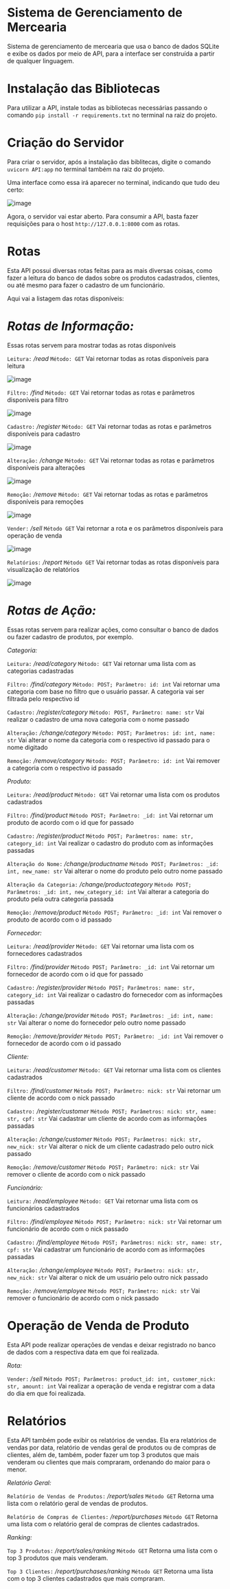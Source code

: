 # Sistema de Gerenciamento de Mercearia
Sistema de gerenciamento de mercearia que usa o banco de dados SQLite e exibe os dados por meio de API, para a interface ser construída a partir de qualquer linguagem.

# Instalação das Bibliotecas
Para utilizar a API, instale todas as bibliotecas necessárias passando o comando ```pip install -r requirements.txt``` no terminal na raiz do projeto.

# Criação do Servidor
Para criar o servidor, após a instalação das biblitecas, digite o comando ```uvicorn API:app``` no terminal também na raiz do projeto.

Uma interface como essa irá aparecer no terminal, indicando que tudo deu certo:

![image](https://user-images.githubusercontent.com/96087094/158069341-3303a0ad-12e7-46a9-8960-dcce9ada8ed1.png)

Agora, o servidor vai estar aberto. Para consumir a API, basta fazer requisições para o host ```http://127.0.0.1:8000``` com as rotas.

# Rotas
Esta API possui diversas rotas feitas para as mais diversas coisas, como fazer a leitura do banco de dados sobre os produtos cadastrados, clientes, ou até mesmo para fazer o cadastro de um funcionário.

Aqui vai a listagem das rotas disponíveis:

# *Rotas de Informação:*

Essas rotas servem para mostrar todas as rotas disponíveis

```Leitura:``` */read* ```Método: GET```   Vai retornar todas as rotas disponíveis para leitura

![image](https://user-images.githubusercontent.com/96087094/158070045-bbafa05b-c030-4353-9718-897460dc51b0.png)

```Filtro:``` */find* ```Método: GET```   Vai retornar todas as rotas e parâmetros disponíveis para filtro

![image](https://user-images.githubusercontent.com/96087094/158070085-30f22807-e213-4ee4-96c4-3f1228af4ba1.png)

```Cadastro:``` */register* ```Método: GET```   Vai retornar todas as rotas e parâmetros disponíveis para cadastro

![image](https://user-images.githubusercontent.com/96087094/158070155-6cc526aa-71ca-4fe8-b32e-a91c278f4aa8.png)

```Alteração:``` */change* ```Método: GET```   Vai retornar todas as rotas e parâmetros disponíveis para alterações

![image](https://user-images.githubusercontent.com/96087094/158070193-12505544-96f8-47da-af37-0a49e33ba002.png)

```Remoção:``` */remove* ```Método: GET```   Vai retornar todas as rotas e parâmetros disponíveis para remoções

![image](https://user-images.githubusercontent.com/96087094/158070236-abfcdd65-17ba-4db9-9a0b-00e5a1deac3c.png)

```Vender:``` */sell* ```Método GET``` Vai retornar a rota e os parâmetros disponíveis para operação de venda

![image](https://user-images.githubusercontent.com/96087094/159334020-389f2823-23d6-42e0-9808-3ecd53292200.png)

```Relatórios:``` */report* ```Método GET``` Vai retornar todas as rotas disponíveis para visualização de relatórios

![image](https://user-images.githubusercontent.com/96087094/159334157-7e726852-ce26-4524-8659-d5d706ca7d8a.png)

# *Rotas de Ação:*
Essas rotas servem para realizar ações, como consultar o banco de dados ou fazer cadastro de produtos, por exemplo.

*Categoria:*

```Leitura:``` */read/category* ```Método: GET```   Vai retornar uma lista com as categorias cadastradas

```Filtro:``` */find/category* ```Método: POST; Parâmetro: id: int```   Vai retornar uma categoria com base no filtro que o usuário passar. A categoria vai ser filtrada pelo respectivo id

```Cadastro:``` */register/category* ```Método: POST, Parâmetro: name: str``` Vai realizar o cadastro de uma nova categoria com o nome passado

```Alteração:``` */change/category* ```Método: POST; Parâmetros: id: int, name: str``` Vai alterar o nome da categoria com o respectivo id passado para o nome digitado

```Remoção:``` */remove/category* ```Método: POST; Parâmetro: id: int``` Vai remover a categoria com o respectivo id passado

*Produto:*

```Leitura:``` */read/product* ```Método: GET``` Vai retornar uma lista com os produtos cadastrados

```Filtro:``` */find/product* ```Método POST; Parâmetro: _id: int``` Vai retornar um produto de acordo com o id que for passado

```Cadastro:``` */register/product* ```Método POST; Parâmetros: name: str, category_id: int``` Vai realizar o cadastro do produto com as informações passadas

```Alteração do Nome:``` */change/productname* ```Método POST; Parâmetros: _id: int, new_name: str``` Vai alterar o nome do produto pelo outro nome passado

```Alteração da Categoria:``` */change/productcategory* ```Método POST; Parâmetros: _id: int, new_category_id: int``` Vai alterar a categoria do produto pela outra categoria passada

```Remoção:``` */remove/product* ```Método POST; Parâmetro: _id: int``` Vai remover o produto de acordo com o id passado

*Fornecedor:*

```Leitura:``` */read/provider* ```Método: GET``` Vai retornar uma lista com os fornecedores cadastrados

```Filtro:``` */find/provider* ```Método POST; Parâmetro: _id: int``` Vai retornar um fornecedor de acordo com o id que for passado

```Cadastro:``` */register/provider* ```Método POST; Parâmetros: name: str, category_id: int``` Vai realizar o cadastro do fornecedor com as informações passadas

```Alteração:``` */change/provider* ```Método POST; Parâmetros: _id: int, name: str``` Vai alterar o nome do fornecedor pelo outro nome passado

```Remoção:``` */remove/provider* ```Método POST; Parâmetro: _id: int``` Vai remover o fornecedor de acordo com o id passado

*Cliente:*

```Leitura:``` */read/customer* ```Método: GET``` Vai retornar uma lista com os clientes cadastrados

```Filtro:``` */find/customer* ```Método POST; Parâmetro: nick: str``` Vai retornar um cliente de acordo com o nick passado

```Cadastro:``` */register/customer* ```Método POST; Parâmetros: nick: str, name: str, cpf: str``` Vai cadastrar um cliente de acordo com as informações passadas

```Alteração:``` */change/customer* ```Método POST; Parâmetros: nick: str, new_nick: str``` Vai alterar o nick de um cliente cadastrado pelo outro nick passado

```Remoção:``` */remove/customer* ```Método POST; Parâmetro: nick: str``` Vai remover o cliente de acordo com o nick passado

*Funcionário:*

```Leitura:``` */read/employee* ```Método: GET``` Vai retornar uma lista com os funcionários cadastrados

```Filtro:``` */find/employee* ```Método POST; Parâmetro: nick: str``` Vai retornar um funcionário de acordo com o nick passado

```Cadastro:``` */find/employee* ```Método POST; Parâmetros: nick: str, name: str, cpf: str``` Vai cadastrar um funcionário de acordo com as informações passadas

```Alteração:``` */change/employee* ```Método POST; Parâmetro: nick: str, new_nick: str``` Vai alterar o nick de um usuário pelo outro nick passado

```Remoção:``` */remove/employee* ```Método POST; Parâmetro: nick: str``` Vai remover o funcionário de acordo com o nick passado

# Operação de Venda de Produto
Esta API pode realizar operações de vendas e deixar registrado no banco de dados com a respectiva data em que foi realizada.

*Rota:*

```Vender:``` */sell* ```Método POST; Parâmetros: product_id: int, customer_nick: str, amount: int``` Vai realizar a operação de venda e registrar com a data do dia em que foi realizada.

# Relatórios
Esta API também pode exibir os relatórios de vendas. Ela era relatórios de vendas por data, relatório de vendas geral de produtos ou de compras de clientes, além de, também, poder fazer um top 3 produtos que mais venderam ou clientes que mais compraram, ordenando do maior para o menor.

*Relatório Geral:*

```Relatório de Vendas de Produtos:``` */report/sales* ```Método GET``` Retorna uma lista com o relatório geral de vendas de produtos.

```Relatório de Compras de Clientes:``` */report/purchases* ```Método GET``` Retorna uma lista com o relatório geral de compras de clientes cadastrados.

*Ranking:*

```Top 3 Produtos:``` */report/sales/ranking* ```Método GET``` Retorna uma lista com o top 3 produtos que mais venderam.

```Top 3 Clientes:``` */report/purchases/ranking* ```Método GET``` Retorna uma lista com o top 3 clientes cadastrados que mais compraram.

